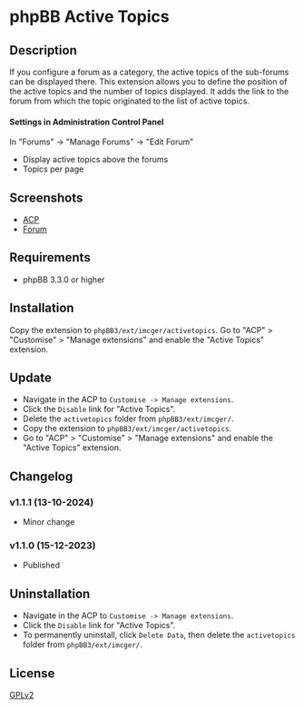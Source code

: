 # phpBB Active Topics

## Description
If you configure a forum as a category, the active topics of the sub-forums can be displayed there.
This extension allows you to define the position of the active topics and the number of topics displayed.
It adds the link to the forum from which the topic originated to the list of active topics.

#### Settings in Administration Control Panel
In "Forums" -> "Manage Forums" -> "Edit Forum"
- Display active topics above the forums
- Topics per page

## Screenshots
- [ACP](https://raw.githubusercontent.com/IMC-GER/images/main/screenshots/activetopics/acp_en.png)
- [Forum](https://raw.githubusercontent.com/IMC-GER/images/main/screenshots/activetopics/forum.png)

## Requirements
- phpBB 3.3.0 or higher

## Installation
Copy the extension to `phpBB3/ext/imcger/activetopics`.
Go to "ACP" > "Customise" > "Manage extensions" and enable the "Active Topics" extension.

## Update
- Navigate in the ACP to `Customise -> Manage extensions`.
- Click the `Disable` link for "Active Topics".
- Delete the `activetopics` folder from `phpBB3/ext/imcger/`.
- Copy the extension to `phpBB3/ext/imcger/activetopics`.
- Go to "ACP" > "Customise" > "Manage extensions" and enable the "Active Topics" extension.

## Changelog

### v1.1.1 (13-10-2024)
- Minor change

### v1.1.0 (15-12-2023)
- Published

## Uninstallation
- Navigate in the ACP to `Customise -> Manage extensions`.
- Click the `Disable` link for "Active Topics".
- To permanently uninstall, click `Delete Data`, then delete the `activetopics` folder from `phpBB3/ext/imcger/`.

## License
[GPLv2](https://www.gnu.org/licenses/old-licenses/gpl-2.0.en.html)
